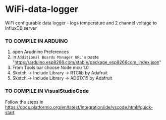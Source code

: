 # WiFi-data-logger
WiFi configurable data logger - logs temperature and 2 channel voltage to InfluxDB server

### TO COMPILE IN ARDUINO
1. open Arudnino Preferences
2. in `Additional Boards Manager URL's` paste "https://arduino.esp8266.com/stable/package_esp8266com_index.json"
3. From Tools bar choose Node mcu 1.0
4. Sketch -> Include Library -> RTClib by Adafruit
5. Sketch -> Include Library -> ADS1X15 by Adafruit

### TO COMPILE IN VisualStudioCode
Follow the steps in https://docs.platformio.org/en/latest/integration/ide/vscode.html#quick-start
